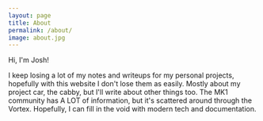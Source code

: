 ```yaml
---
layout: page
title: About
permalink: /about/
image: about.jpg
---
```


<!-- ![Itsme](https://www.sudoyashi.com/assets/img/2022-update.jpg) -->

Hi, I'm Josh!

I keep losing a lot of my notes and writeups for my personal projects, hopefully with this website I don't lose them as easily. Mostly about my project car, the cabby, but I'll write about other things too. The MK1 community has A LOT of information, but it's scattered around through the Vortex. Hopefully, I can fill in the void with modern tech and documentation.

<!-- 
## So what does "sudoyashi" mean anyways?

It sounded cool when I used as my IGN in Monster Hunter.

**"sudo"**

I didn't really start learning about computers and machines until I got my first professional job in 2018. As the sole IT staff at an elementary school, I got familiar with the sudo command on MacOS machines. `sudo` is short for "superuser do," granting temporary admin permissions. As an added bonus, Sudowoodo is also my favorite pokemon.

**"-yashi"**

While studying abroad in Korea, I was called Joshi since it was easier to say. I liked the sound of it. In the International Phonetic Alphabet (IPA), the sound "yuh" is represented by the English letter j. So, "Joshi" became "yashi."

-->